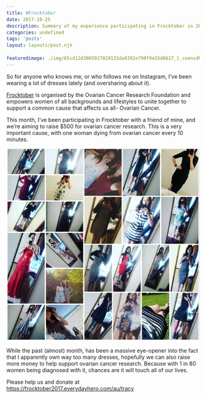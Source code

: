 ```yaml
---
title: #Frocktober
date: 2017-10-25
description: Summary of my experience participating in Frocktober in 2017
categories: undefined
tags: 'posts'
layout: layouts/post.njk

featuredimage: ./img/65cd12d3005927029132da8392e790f9e55d8617_1_coensdbbtmtzjsj4oeypyg.jpg
---
```


So for anyone who knows me, or who follows me on Instagram, I’ve been wearing a lot of dresses lately (and oversharing about it).

[Frocktober](http://www.frocktober.org.au/) is organised by the Ovarian Cancer Research Foundation and empowers women of all backgrounds and lifestyles to unite together to support a common cause that affects us all- Ovarian Cancer.

This month, I’ve been participating in Frocktober with a friend of mine, and we’re aiming to raise $500 for ovarian cancer research. This is a very important cause, with one woman dying from ovarian cancer every 10 minutes.

![Collage of Frocktober Images](/img/65cd12d3005927029132da8392e790f9e55d8617_1_coensdbbtmtzjsj4oeypyg.jpg)

While the past (almost) month, has been a massive eye-opener into the fact that I apparently own way too many dresses, hopefully we can also raise more money to help support ovarian cancer research. Because with 1 in 80 women being diagnosed with it, chances are it will touch all of our lives.

Please help us and donate at <https://frocktober2017.everydayhero.com/au/tracy>

